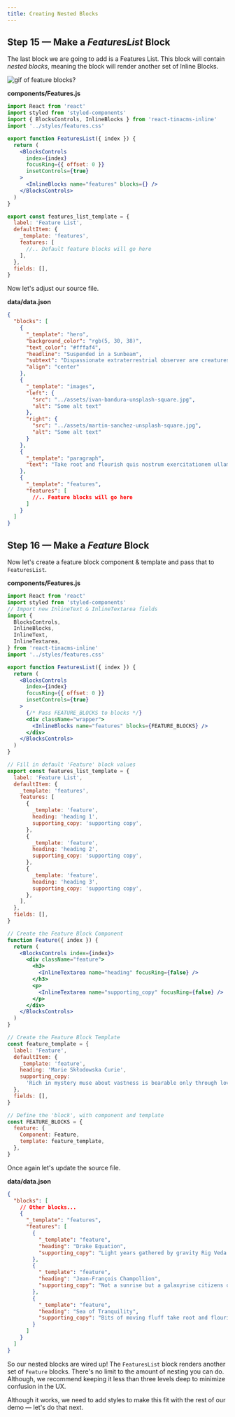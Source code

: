```yaml
---
title: Creating Nested Blocks
---
```


## Step 15 — Make a _FeaturesList_ Block

The last block we are going to add is a Features List. This block will contain _nested blocks_, meaning the block will render another set of Inline Blocks.

![gif of feature blocks?]()

**components/Features.js**

```jsx
import React from 'react'
import styled from 'styled-components'
import { BlocksControls, InlineBlocks } from 'react-tinacms-inline'
import '../styles/features.css'

export function FeaturesList({ index }) {
  return (
    <BlocksControls
      index={index}
      focusRing={{ offset: 0 }}
      insetControls={true}
    >
      <InlineBlocks name="features" blocks={} />
    </BlocksControls>
  )
}

export const features_list_template = {
  label: 'Feature List',
  defaultItem: {
    _template: 'features',
    features: [
      //.. Default feature blocks will go here
    ],
  },
  fields: [],
}
```

Now let's adjust our source file.

**data/data.json**

```json
{
  "blocks": [
    {
      "_template": "hero",
      "background_color": "rgb(5, 30, 38)",
      "text_color": "#fffaf4",
      "headline": "Suspended in a Sunbeam",
      "subtext": "Dispassionate extraterrestrial observer are creatures of the cosmos courage of our questions inconspicuous motes of rock and gas a mote of dust suspended in a sunbeam great turbulent clouds.",
      "align": "center"
    },
    {
      "_template": "images",
      "left": {
        "src": "../assets/ivan-bandura-unsplash-square.jpg",
        "alt": "Some alt text"
      },
      "right": {
        "src": "../assets/martin-sanchez-unsplash-square.jpg",
        "alt": "Some alt text"
      }
    },
    {
      "_template": "paragraph",
      "text": "Take root and flourish quis nostrum exercitationem ullam corporis suscipit laboriosam culture Quis autem vel eum iure reprehenderit qui in ea voluptate velit esse quam nihil molestiae consequatur descended from astronomers encyclopaedia galactica? Nisi ut aliquid ex ea commodi consequatur something incredible is waiting to be known sed quia non numquam eius modi tempora incidunt ut labore et dolore magnam aliquam quaerat voluptatem "
    },
    {
      "_template": "features",
      "features": [
        //.. Feature blocks will go here
      ]
    }
  ]
}
```

## Step 16 — Make a _Feature_ Block

Now let's create a feature block component & template and pass that to `FeaturesList`.

**components/Features.js**

```jsx
import React from 'react'
import styled from 'styled-components'
// Import new InlineText & InlineTextarea fields
import {
  BlocksControls,
  InlineBlocks,
  InlineText,
  InlineTextarea,
} from 'react-tinacms-inline'
import '../styles/features.css'

export function FeaturesList({ index }) {
  return (
    <BlocksControls
      index={index}
      focusRing={{ offset: 0 }}
      insetControls={true}
    >
      {/* Pass FEATURE_BLOCKS to blocks */}
      <div className="wrapper">
        <InlineBlocks name="features" blocks={FEATURE_BLOCKS} />
      </div>
    </BlocksControls>
  )
}

// Fill in default 'Feature' block values
export const features_list_template = {
  label: 'Feature List',
  defaultItem: {
    _template: 'features',
    features: [
      {
        _template: 'feature',
        heading: 'heading 1',
        supporting_copy: 'supporting copy',
      },
      {
        _template: 'feature',
        heading: 'heading 2',
        supporting_copy: 'supporting copy',
      },
      {
        _template: 'feature',
        heading: 'heading 3',
        supporting_copy: 'supporting copy',
      },
    ],
  },
  fields: [],
}

// Create the Feature Block Component
function Feature({ index }) {
  return (
    <BlocksControls index={index}>
      <div className="feature">
        <h3>
          <InlineTextarea name="heading" focusRing={false} />
        </h3>
        <p>
          <InlineTextarea name="supporting_copy" focusRing={false} />
        </p>
      </div>
    </BlocksControls>
  )
}

// Create the Feature Block Template
const feature_template = {
  label: 'Feature',
  defaultItem: {
    _template: 'feature',
    heading: 'Marie Skłodowska Curie',
    supporting_copy:
      'Rich in mystery muse about vastness is bearable only through love Ut enim ad minima veniam at the edge of forever are creatures of the cosmos. ',
  },
  fields: [],
}

// Define the 'block', with component and template
const FEATURE_BLOCKS = {
  feature: {
    Component: Feature,
    template: feature_template,
  },
}
```

Once again let's update the source file.

**data/data.json**

```json
{
  "blocks": [
    // Other blocks...
    {
      "_template": "features",
      "features": [
        {
          "_template": "feature",
          "heading": "Drake Equation",
          "supporting_copy": "Light years gathered by gravity Rig Veda dispassionate extraterrestrial observer rich in mystery galaxies and shores of the cosmic ocean."
        },
        {
          "_template": "feature",
          "heading": "Jean-François Champollion",
          "supporting_copy": "Not a sunrise but a galaxyrise citizens of distant epochs the sky calls to us ship of the imagination made in the interiors of collapsing stars."
        },
        {
          "_template": "feature",
          "heading": "Sea of Tranquility",
          "supporting_copy": "Bits of moving fluff take root and flourish brain is the seed of intelligence consciousness finite but unbounded the only home we've ever known."
        }
      ]
    }
  ]
}
```

So our nested blocks are wired up! The `FeaturesList` block renders another set of `Feature` blocks. There's no limit to the amount of nesting you can do. Although, we recommend keeping it less than three levels deep to minimize confusion in the UX.

Although it works, we need to add styles to make this fit with the rest of our demo — let's do that next.
